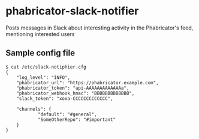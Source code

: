 # phabricator-slack-notifier
Posts messages in Slack about interesting activity in the Phabricator's feed, mentioning interested users

## Sample config file
    
    $ cat /etc/slack-notiphier.cfg 
    {
        "log_level": "INFO",
        "phabricator_url": "https://phabricator.example.com",
        "phabricator_token": "api-AAAAAAAAAAAAAa",
        "phabricator_webhook_hmac": "BBBBBBBBBBBBB",
        "slack_token": "xoxa-CCCCCCCCCCCCC",
        
        "channels": {
                "default": "#general",
                "SomeOtherRepo": "#important"
        }
    }
